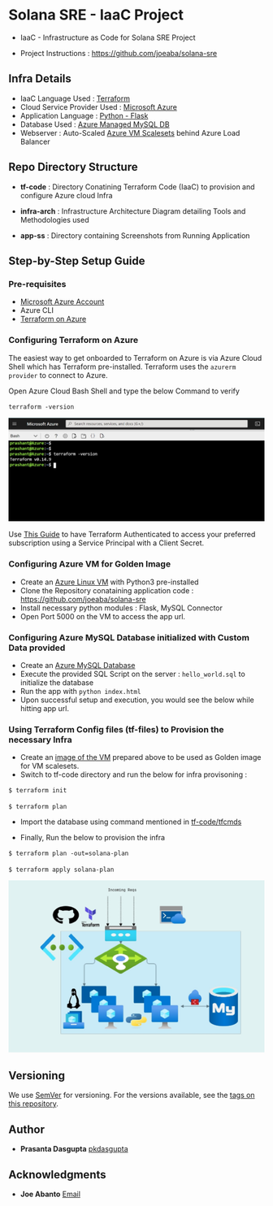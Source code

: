 # Solana SRE - IaaC Project

* IaaC - Infrastructure as Code for Solana SRE Project 

* Project Instructions : https://github.com/joeaba/solana-sre


## Infra Details

* IaaC Language Used : [Terraform](https://www.terraform.io/)
* Cloud Service Provider Used : [Microsoft Azure](https://azure.microsoft.com/en-in/)
* Application Language : [Python - Flask](https://www.fullstackpython.com/flask.html)
* Database Used : [Azure Managed MySQL DB](https://azure.microsoft.com/en-in/services/mysql/)
* Webserver : Auto-Scaled [Azure VM Scalesets](https://docs.microsoft.com/en-us/azure/virtual-machine-scale-sets/overview) behind Azure Load Balancer

## Repo Directory Structure

* **tf-code** : Directory Conatining Terraform Code (IaaC) to provision and configure Azure cloud Infra

* **infra-arch** : Infrastructure Architecture Diagram detailing Tools and Methodologies used

* **app-ss** : Directory containing Screenshots from Running Application


## Step-by-Step Setup Guide

### Pre-requisites

* [Microsoft Azure Account](https://azure.microsoft.com/en-in/free/)
* Azure CLI
* [Terraform on Azure](https://docs.microsoft.com/en-us/azure/developer/terraform/)

### Configuring Terraform on Azure

The easiest way to get onboarded to Terraform on Azure is via Azure Cloud Shell which has Terraform pre-installed. Terraform uses the ```azurerm provider``` to connect to Azure.

Open Azure Cloud Bash Shell and type the below Command to verify

```
terraform -version
```

![tfconsole](https://github.com/pkdasgupta/solanasre-proj/blob/main/app-ss/tfonconsole.jpg?raw=true)

Use [This Guide](https://registry.terraform.io/providers/hashicorp/azurerm/latest/docs/guides/service_principal_client_secret) to have Terraform Authenticated to access your preferred subscription using a Service Principal with a Client Secret.


### Configuring Azure VM for Golden Image

- Create an [Azure Linux VM](https://docs.microsoft.com/en-us/azure/virtual-machines/linux/quick-create-cli#create-virtual-machine) with Python3 pre-installed 
- Clone the Repository conataining application code :  https://github.com/joeaba/solana-sre
- Install necessary python modules : Flask, MySQL Connector
- Open Port 5000 on the VM to access the app url.

### Configuring Azure MySQL Database initialized with Custom Data provided

- Create an [Azure MySQL Database](https://docs.microsoft.com/en-us/azure/mysql/quickstart-create-mysql-server-database-using-azure-cli)
- Execute the provided SQL Script on the server : ```hello_world.sql``` to initialize the database
- Run the app with ```python index.html```
- Upon successful setup and execution, you would see the below while hitting app url.

### Using Terraform Config files (tf-files) to Provision the necessary Infra

- Create an [image of the VM](https://docs.microsoft.com/en-us/azure/virtual-machines/linux/tutorial-custom-images) prepared above to be used as Golden image for VM scalesets.
- Switch to tf-code directory and run the below for infra provisoning :

```
$ terraform init

$ terraform plan 
```

- Import the database using command mentioned in [tf-code/tfcmds](https://github.com/pkdasgupta/solanasre-proj/blob/main/tf-code/tfcmds)

- Finally, Run the below to provision the infra

```
$ terraform plan -out=solana-plan

$ terraform apply solana-plan
``` 

![infra-diag](https://github.com/pkdasgupta/solanasre-proj/blob/main/infra-arch/solana-sre-archdiag.JPG)

## Versioning

We use [SemVer](http://semver.org/) for versioning. For the versions available, see the [tags on this repository](https://github.com/pkdasgupta/solanasre-proj/tags).


## Author

* **Prasanta Dasgupta** [pkdasgupta](https://pkdasgupta.co.in/)

## Acknowledgments

* **Joe Abanto** [Email](mailto:joe@solana.com)


